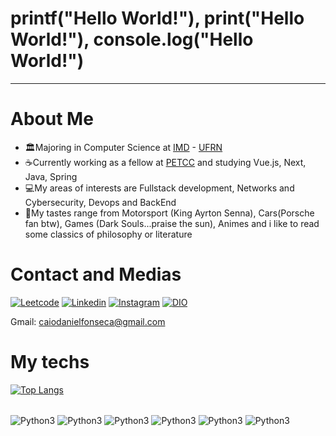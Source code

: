 # printf("Hello World!"), print("Hello World!"), console.log("Hello World!")
---
# About Me 
- 🏛️Majoring in Computer Science at [IMD](https://www.metropoledigital.ufrn.br/portal/) - [UFRN](https://www.ufrn.br)
- ☕Currently working as a fellow at [PETCC](petcc.dimap.ufrn.br) and studying Vue.js, Next, Java, Spring 
- 💻My areas of interests are Fullstack development, Networks and Cybersecurity, Devops and BackEnd
- 🔆My tastes range from Motorsport (King Ayrton Senna), Cars(Porsche fan btw), Games (Dark Souls...praise the sun), Animes and i like to read some classics of philosophy or literature

# Contact and Medias
[![Leetcode](https://img.shields.io/badge/-LeetCode-FFA116?style=for-the-badge&logo=LeetCode&logoColor=black)](https://leetcode.com/Kaka777/)
[![Linkedin](https://img.shields.io/badge/LinkedIn-0077B5?style=for-the-badge&logo=linkedin&logoColor=white)](https://www.linkedin.com/in/caio-daniel-1b8951269/)
[![Instagram](https://img.shields.io/badge/Instagram-E4405F?style=for-the-badge&logo=instagram&logoColor=white)](https://www.instagram.com/caio_kaka_/?next=%2F)
[![DIO](https://img.shields.io/website?label=DIOCOURSES&style=for-the-badge&url=https://DIO/)](https://web.dio.me/users/caiodanielfonseca?tab=skills)

Gmail: caiodanielfonseca@gmail.com

# My techs
[![Top Langs](https://github-readme-stats.vercel.app/api/top-langs/?username=Caio2a7&layout=compact)](https://github.com/Caio2a7/github-readme-stats)

<div style="display^: inline_block"><br/>
    <img align="center" alt="Python3"src="https://img.shields.io/badge/Python-14354C?style=for-the-badge&logo=python&logoColor=white">
    <img align="center" alt="Python3"src="https://img.shields.io/badge/C%2B%2B-00599C?style=for-the-badge&logo=c%2B%2B&logoColor=white">
    <img align="center" alt="Python3"src="https://img.shields.io/badge/C-00599C?style=for-the-badge&logo=c&logoColor=white">
    <img align="center" alt="Python3"src="https://img.shields.io/badge/Shell_Script-121011?style=for-the-badge&logo=gnu-bash&logoColor=white">
    <img align="center" alt="Python3"src="https://img.shields.io/badge/Debian-A81D33?style=for-the-badge&logo=debian&logoColor=white">
    <img align="center" alt="Python3"src="https://img.shields.io/badge/Amazon_AWS-232F3E?style=for-the-badge&logo=amazon-aws&logoColor=white">


</div>
